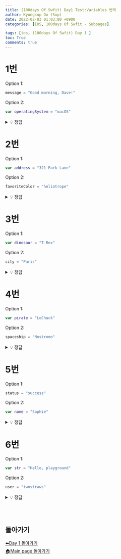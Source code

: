```yaml
---
title: (100days Of Swfit) Day1 Test:Variables 번역
author: Kyungsup Go (Sup)
date: 2022-02-03 01:03:00 +0900
categories: [IOS, 100days Of Swfit - Subpages]

tags: [ios, (100days Of Swfit) Day 1 ]
toc: True
comments: true
---
```



# 1번

Option 1:
```swift
message = "Good morning, Dave!"
```

Option 2:

```swift
var operatingSystem = "macOS"
```



<details>
<summary> 💡 정답 </summary>
<div markdown="1">
<br>
정답은 2번입니다.<br>
option1은 새 변수를 만들기 위해서는 <span style ="color : #e6196b">**var**</span>와 함께 시작해야합니다 <span style ="color : #e6196b">**var**</span> message = "Good morning, Dave!"
<br>
option2는 정답입니다. operatingSystem이라고 불리는 변수가 생성됩니다.
</div>
</details>


# 2번

Option 1:
```swift
var address = "321 Park Lane"
```

Option 2:

```swift
favoriteColor = "heliotrope"
```



<details>
<summary> 💡 정답 </summary>
<div markdown="1">
<br>
정답은 1번입니다.<br>
option1은 정답입니다. address라고 불리는 변수가 생성됩니다.
<br>
option2가 새 변수를 만들기 위해서 <span style ="color : #e6196b">**var**</span>와 함께 시작해야합니다 <span style ="color : #e6196b">**var**</span> favoriteColor = "heliotrope"
</div>
</details>


# 3번

Option 1:
```swift
var dinosaur = "T-Rex"
```

Option 2:

```swift
city = "Paris"
```



<details>
<summary> 💡 정답 </summary>
<div markdown="1">
<br>
정답은 1번입니다.<br>
option1은 정답입니다. dinosaur 불리는 변수가 생성됩니다.
<br>
option2가 새 변수를 만들기 위해서는 <span style ="color : #e6196b">**var**</span>와 함께 시작해야합니다 <span style ="color : #e6196b">**var**</span> city = "Paris"
</div>
</details>



# 4번

Option 1:
```swift
var pirate = "LeChuck"
```

Option 2:

```swift
spaceship = "Nostromo"
```



<details>
<summary> 💡 정답 </summary>
<div markdown="1">
<br>
정답은 1번입니다.<br>
option1은 정답입니다. pirate 불리는 변수가 생성됩니다.
<br>
option2가 새 변수를 만들기 위해서는 <span style ="color : #e6196b">**var**</span>와 함께 시작해야합니다 <span style ="color : #e6196b">**var**</span> spaceship = "Nostromo"
</div>
</details>


# 5번

Option 1:
```swift
status = "success"
```

Option 2:

```swift
var name = "Sophie"
```



<details>
<summary> 💡 정답 </summary>
<div markdown="1">
<br>
정답은 2번입니다.<br>
option1가 새 변수를 만들기 위해서는 <span style ="color : #e6196b">**var**</span>와 함께 시작해야합니다 <span style ="color : #e6196b">**var**</span> status = "success"
<br>
option2는 정답입니다. name라고 불리는 변수가 생성됩니다.
</div>
</details>




# 6번

Option 1:
```swift
var str = "Hello, playground"
```

Option 2:

```swift
user = "twostraws"
```



<details>
<summary> 💡 정답 </summary>
<div markdown="1">
<br>
정답은 1번입니다.<br>
option1은 정답입니다. str 불리는 변수가 생성됩니다.
<br>
option2가 새 변수를 만들기 위해서는 <span style ="color : #e6196b">**var**</span>와 함께 시작해야합니다 <span style ="color : #e6196b">**var**</span> user = "twostraws"
</div>
</details>




<br><br>
## 돌아가기

[⬅️Day 1 돌아가기](https://suppppppp.github.io/posts/100days_MainPage_day1_ko/)<br>
[🏠Main page 돌아가기](https://suppppppp.github.io/posts/100days_MainPage_ko/)